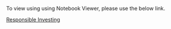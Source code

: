 To view using using Notebook Viewer, please use the below link.

[Responsible Investing](http://nbviewer.jupyter.org/github/zayedshah/Responsible-Investing/blob/master/Responsible%20Investing.ipynb)
